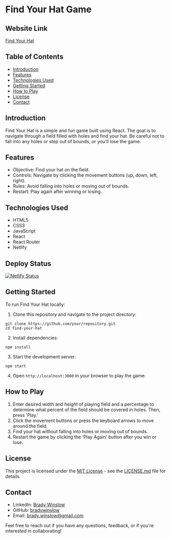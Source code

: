 # Find Your Hat Game

## Website Link
[Find Your Hat](https://findyourhat.netlify.app/)

## Table of Contents
- [Introduction](#introduction)
- [Features](#features)
- [Technologies Used](#technologies-used)
- [Getting Started](#getting-started)
- [How to Play](#how-to-play)
- [License](#license)
- [Contact](#contact)

## Introduction
Find Your Hat is a simple and fun game built using React. The goal is to navigate through a field filled with holes and find your hat. Be careful not to fall into any holes or step out of bounds, or you'll lose the game.

## Features
- Objective: Find your hat on the field.
- Controls: Navigate by clicking the movement buttons (up, down, left, right).
- Rules: Avoid falling into holes or moving out of bounds.
- Restart: Play again after winning or losing.

## Technologies Used
- HTML5
- CSS3
- JavaScript
- React
- React Router
- Netlify

## Deploy Status
[![Netlify Status](https://api.netlify.com/api/v1/badges/9130d3c0-1592-45b0-98cf-d606c7cc17ac/deploy-status)](https://app.netlify.com/sites/findyourhat/deploys)

## Getting Started
To run Find Your Hat locally:
1. Clone this repository and navigate to the project directory:

```
git clone https://github.com/your/repository.git
cd find-your-hat
```

2. Install dependencies:

```
npm install
```

3. Start the development server:

```
npm start
```

4. Open `http://localhost:3000` in your browser to play the game.

## How to Play
1. Enter desired width and height of playing field and a percentage to determine what percent of the field should be covered in holes. Then, press 'Play.'
2. Click the movement buttons or press the keyboard arrows to move around the field.
2. Find your hat without falling into holes or moving out of bounds.
3. Restart the game by clicking the 'Play Again' button after you win or lose.

## License
This project is licensed under the [MIT License](LICENSE.md) - see the [LICENSE.md](LICENSE.md) file for details.

## Contact
- LinkedIn: [Brady Winslow](https://www.linkedin.com/in/bradywinslow/)
- GitHub: [bradywinslow](https://github.com/bradywinslow)
- Email: brady.winslow@gmail.com

Feel free to reach out if you have any questions, feedback, or if you're interested in collaborating!